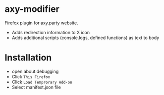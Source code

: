 # axy-modifier

Firefox plugin for axy.party website.
- Adds redirection information to X icon
- Adds additional scripts (console.logs, defined functions) as text to body

# Installation

- open about:debugging
- Click `This Firefox`
- Click `Load Temprorary Add-on`
- Select manifest.json file

